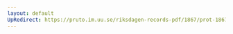 ```yaml
---
layout: default
UpRedirect: https://pruto.im.uu.se/riksdagen-records-pdf/1867/prot-1867--ak--319/prot-1867--ak--319_041.pdf
---
```

